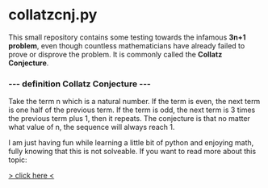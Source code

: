 # collatzcnj.py

This small repository contains some testing towards the infamous **3n+1 problem**,
even though countless mathematicians have already failed to prove or disprove the problem.
It is commonly called the **Collatz Conjecture**.

### --- definition Collatz Conjecture ---
Take the term n which is a natural number. If the term is even, the next term is one half of the previous term. If the term is odd, the next term is 3 times the previous term plus 1, then it repeats.
The conjecture is that no matter what value of n, the sequence will always reach 1.


I am just having fun while learning a little bit of python and enjoying math, fully knowing that this is not solveable.
If you want to read more about this topic:

[> click here <](https://en.wikipedia.org/wiki/Collatz_conjecture)
